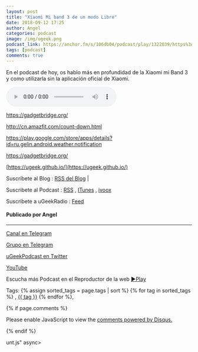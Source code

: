 ```yaml
---
layout: post
title: "Xiaomi Mi band 3 de un modo Libre"
date: 2018-09-12 17:25
author: Angel
categories: podcast
image: /img/ugeek.png
podcast_link: https://anchor.fm/s/106db04/podcast/play/1322039/https%3A%2F%2Fd3ctxlq1ktw2nl.cloudfront.net%2Fstaging%2F2018-8-12%2FXiaomi-Mi-band-3-de-un-modo-Li-96036125b2b07.m4a
tags: [podcast]
comments: true
---
```


En el podcast de hoy, os hablo más en profundidad de la Xiaomi mi Band 3 y como utilizarla sin la aplicación oficial de Xiaomi. 

<audio controls>
<source src='https://anchor.fm/s/106db04/podcast/play/1322039/https%3A%2F%2Fd3ctxlq1ktw2nl.cloudfront.net%2Fstaging%2F2018-8-12%2FXiaomi-Mi-band-3-de-un-modo-Li-96036125b2b07.m4a'>
Your browser does not support the audio element.
</audio>



https://gadgetbridge.org/

http://cn.amazfit.com/count-down.html

https://play.google.com/store/apps/details?id=ru.gelin.android.weather.notification

https://gadgetbridge.org/

[https://ugeek.github.io/](https://ugeek.github.io/)

Suscribete al Blog :  [RSS del Blog](http://feeds.feedburner.com/uGeekBlog) |

Suscribete al Podcast :  [RSS](http://feeds.feedburner.com/ugeek) , [ITunes](https://itunes.apple.com/us/podcast/ugeek/id1201421866?mt=2) , [ivoox](https://www.ivoox.com/podcast-ugeek_sq_f1383493_1.html)

Suscribete a uGeekRadio : [Feed](http://feeds.feedburner.com/uGeekRadio)  
#### Publicado por Angel  	

---  


[Canal en Telegram](https://t.me/uGeek) 

[Grupo en Telegram](https://t.me/uGeekPodcast)  

[uGeekPodcast en Twitter](https://twitter.com/ugeekpodcast)  

[YouTube](https://www.youtube.com/channel/UCVmGqdwOeswJ55IFmsYNlww)  

Escucha más Podcast en el Reproductor de la web [►Play](https://ugeek.github.io/podcasts/)  

Tags: {% assign sorted_tags = page.tags | sort %} {% for tag in sorted_tags %} , <span class="tag"><a href="/tag#{{ tag }}">{{ tag }}</a></span> {% endfor %},  

{% if page.comments %}
<div id="disqus_thread"></div>
<script>

/**
*  RECOMMENDED CONFIGURATION VARIABLES: EDIT AND UNCOMMENT THE SECTION BELOW TO INSERT DYNAMIC VALUES FROM YOUR PLATFORM OR CMS.
*  LEARN WHY DEFINING THESE VARIABLES IS IMPORTANT: https://disqus.com/admin/universalcode/#configuration-variables*/
/*
var disqus_config = function () {
this.page.url = PAGE_URL;  // Replace PAGE_URL with your page's canonical URL variable
this.page.identifier = PAGE_IDENTIFIER; // Replace PAGE_IDENTIFIER with your page's unique identifier variable
};
*/
(function() { // DON'T EDIT BELOW THIS LINE
var d = document, s = d.createElement('script');
s.src = 'https://https-angelbcn-github-io-ugeek.disqus.com/embed.js';
s.setAttribute('data-timestamp', +new Date());
(d.head || d.body).appendChild(s);
})();
</script>
<noscript>Please enable JavaScript to view the <a href="https://disqus.com/?ref_noscript">comments powered by Disqus.</a></noscript>

{% endif %}

<script id="dsq-count-scr" src="//https-angelbcn-github-io-ugeek.disqus.com/count.js" async></script>
unt.js" async></script>
